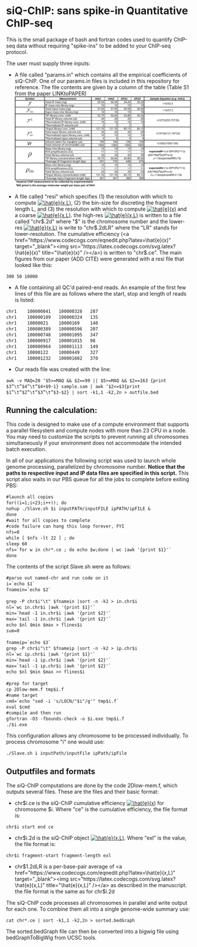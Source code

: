 # siQ-ChIP: sans spike-in Quantitative ChIP-seq
This is the small package of bash and fortran codes used to quantify ChIP-seq data without requiring "spike-ins" to be added to your ChIP-seq protocol.

The user must supply three inputs:

- A file called "params.in" which contains all the empirical coefficients of siQ-ChIP. One of our params.in files is included in this repository for reference. The file contents are given by a column of the table (Table S1 from the paper LINKtoPAPER) <img src="./paramstable.svg"/>

- A file called "resi" which specifies (1) the resolution with which to compute <a href="https://www.codecogs.com/eqnedit.php?latex=\hat{e}(x,L)" target="_blank"><img src="https://latex.codecogs.com/svg.latex?\hat{e}(x,L)" title="\hat{e}(x,L)" /></a>, (2) the bin-size for discreting the fragment length L, and (3) the resolution with which to compute <a href="https://www.codecogs.com/eqnedit.php?latex=\hat{e}(x)" target="_blank"><img src="https://latex.codecogs.com/svg.latex?\hat{e}(x)" title="\hat{e}(x)" /></a> and a coarse <a href="https://www.codecogs.com/eqnedit.php?latex=\hat{e}(x,L)" target="_blank"><img src="https://latex.codecogs.com/svg.latex?\hat{e}(x,L)" title="\hat{e}(x,L)" /></a>. the high-res <a href="https://www.codecogs.com/eqnedit.php?latex=\hat{e}(x,L)" target="_blank"><img src="https://latex.codecogs.com/svg.latex?\hat{e}(x,L)" title="\hat{e}(x,L)" /></a> is written to a file called "chr$.2d" where "$" is the chromosome number and the lower-res <a href="https://www.codecogs.com/eqnedit.php?latex=\hat{e}(x,L)" target="_blank"><img src="https://latex.codecogs.com/svg.latex?\hat{e}(x,L)" title="\hat{e}(x,L)" /></a> is write to "chr$.2dLR" where the "LR" stands for lower-resolution. The cumulative efficiency (<a href="https://www.codecogs.com/eqnedit.php?latex=\hat{e}(x)" target="_blank"><img src="https://latex.codecogs.com/svg.latex?\hat{e}(x)" title="\hat{e}(x)" /></a>) is written to "chr$.ce". The main figures from our paper (ADD CITE) were generated with a resi file that looked like this:

~~~~
300 50 10000
~~~~

- A file containing all QC'd paired-end reads. An example of the first few lines of this file are as follows where the start, stop and length of reads is listed:

~~~~
chr1	100000041	100000328	287
chr1	100000189	100000324	135
chr1	10000021	10000169	148
chr1	100000389	100000596	207
chr1	100000748	100001095	347
chr1	100000917	100001015	98
chr1	100000964	100001113	149
chr1	10000122	10000449	327
chr1	100001232	100001602	370
~~~~

- Our reads file was created with the line:
~~~~
awk -v MAQ=20 ‘$5>=MAQ && $2==99 || $5>=MAQ && $2==163 {print $3”\t”$4”\t”$4+$9-1} sample.sam | awk ‘$2<=$3{print $1”\t”$2”\t”$3”\t”$3-$2} | sort -k1,1 -k2,2n > outfile.bed
~~~~

## Running the calculation:

This code is designed to make use of a compute environment that supports a parallel filesystem and compute nodes with more than 23 CPU in a node. You may need to customize the scripts to prevent running all chromosomes simultaneously if your environment does not accommodate the intended batch execution.

In all of our applications the following script was used to launch whole genome processing, parallelized by chromosome number. **Notice that the paths to respective input and IP data files are specified in this script.** This script also waits in our PBS queue for all the jobs to complete before exiting PBS:

~~~~
#launch all copies
for((i=1;i<23;i++)); do
nohup ./Slave.sh $i inputPATH/inputFILE ipPATH/ipFILE &
done
#wait for all copies to complete
#code failure can hang this loop forever, FYI
nfs=0
while [ $nfs -lt 22 ] ; do
sleep 60
nfs=`for w in chr*.ce ; do echo $w;done | wc |awk '{print $1}'`
done
~~~~

The contents of the script Slave.sh were as follows:

~~~~
#parse out named-chr and run code on it
i=`echo $1`
fnamein=`echo $2`

grep -P chr$i"\t" $fnamein |sort -n -k2 > in.chr$i 
nl=`wc in.chr$i |awk '{print $1}'`
min=`head -1 in.chr$i |awk '{print $2}'`
max=`tail -1 in.chr$i |awk '{print $2}'`
echo $nl $min $max > flines$i
sum=0

fnameip=`echo $3`
grep -P chr$i"\t" $fnameip |sort -n -k2 > ip.chr$i 
nl=`wc ip.chr$i |awk '{print $1}'`
min=`head -1 ip.chr$i |awk '{print $2}'`
max=`tail -1 ip.chr$i |awk '{print $2}'`
echo $nl $min $max >> flines$i

#prep for target
cp 2Dlow-mem.f tmp$i.f
#name target
cmd=`echo "sed -i 's/LOCN/"$i"/g'" tmp$i.f`
eval $cmd
#compile and then run
gfortran -O3 -fbounds-check -o $i.exe tmp$i.f
./$i.exe

~~~~

This configuration allows any chromosome to be processed individually. To process chromosome "i" one would use:
~~~~
./Slave.sh i inputPath/inputFile ipPath/ipFile
~~~~

## Outputfiles and formats
The siQ-ChIP computations are done by the code 2Dlow-mem.f, which outputs several files. These are the files and their basic format:

- chr$i.ce is the siQ-ChIP cumulative efficiency <a href="https://www.codecogs.com/eqnedit.php?latex=\hat{e}(x)" target="_blank"><img src="https://latex.codecogs.com/svg.latex?\hat{e}(x)" title="\hat{e}(x)" /></a> for chromosome $i. Where "ce" is the cumulative efficiency, the file format is:
~~~~
chr$i start end ce
~~~~

- chr$i.2d is the siQ-ChIP object <a href="https://www.codecogs.com/eqnedit.php?latex=\hat{e}(x,L)" target="_blank"><img src="https://latex.codecogs.com/svg.latex?\hat{e}(x,L)" title="\hat{e}(x,L)" /></a>. Where "exl" is the value, the file format is:
~~~~
chr$i fragment-start fragment-length exl
~~~~

- chr$1.2dLR is a per-base-pair average of <a href="https://www.codecogs.com/eqnedit.php?latex=\hat{e}(x,L)" target="_blank"><img src="https://latex.codecogs.com/svg.latex?\hat{e}(x,L)" title="\hat{e}(x,L)" /></a> as described in the manuscript. the file format is the same as for chr$i.2d

The siQ-ChIP code processes all chromosomes in parallel and write output for each one. To combine them all into a single genome-wide summary use:
~~~~
cat chr*.ce | sort -k1,1 -k2,2n > sorted.bedGraph
~~~~

The sorted.bedGraph file can then be converted into a bigwig file using bedGraphToBigWig from UCSC tools.
